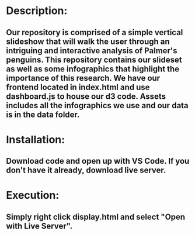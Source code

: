 <h1>Description:</h1>
<h2>Our repository is comprised of a simple vertical slideshow that will walk the user through an intriguing and interactive analysis of Palmer's penguins. This repository contains our slideset as well as some infographics that highlight the importance of this research. 
We have our frontend located in index.html and use dashboard.js to house our d3 code. Assets includes all the infographics we use and our data is in the data folder.</h2>
<h1>Installation:</h1>
<h2>Download code and open up with VS Code. If you don't have it already, download live server.</h2>
<h1>Execution:</h1>
<h2>Simply right click display.html and select "Open with Live Server".</h2>